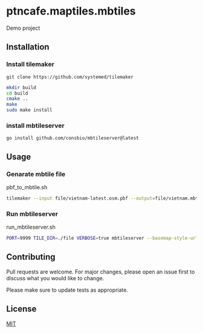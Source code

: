 
# ptncafe.maptiles.mbtiles

Demo project

## Installation
### Install tilemaker
```
git clone https://github.com/systemed/tilemaker
```
```bash
mkdir build
cd build
cmake ..
make
sudo make install
```
### install mbtileserver
```
go install github.com/consbio/mbtileserver@latest
```


## Usage
### Genarate mbtile file
pbf_to_mbtile.sh
```bash
tilemaker --input file/vietnam-latest.osm.pbf --output=file/vietnam.mbtiles --process resources/process-openmaptiles.lua
```


### Run mbtileserver
run_mbtileserver.sh
```bash
PORT=9999 TILE_DIR=./file VERBOSE=true mbtileserver --basemap-style-url styles/map_navigation_styles.json --basemap-tiles-url  https://tile.openstreetmap.org/{z}/{x}/{y}.png
```

## Contributing

Pull requests are welcome. For major changes, please open an issue first
to discuss what you would like to change.

Please make sure to update tests as appropriate.

## License

[MIT](https://choosealicense.com/licenses/mit/)